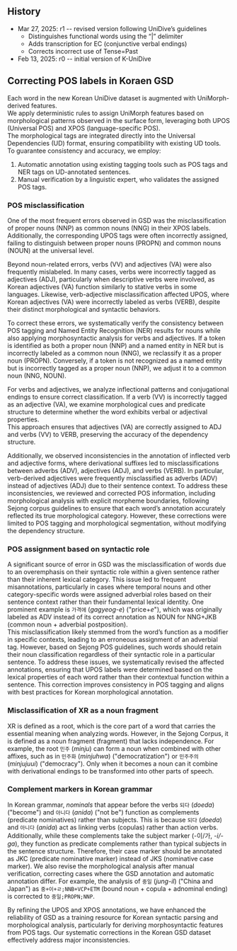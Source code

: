 ## History
* Mar 27, 2025: r1 -- revised version following UniDive’s guidelines
  - Distinguishes functional words using the “|” delimiter
  - Adds transcription for EC (conjunctive verbal endings)
  - Corrects incorrect use of Tense=Past
* Feb 13, 2025: r0 -- initial version of K-UniDive

## Correcting POS labels in Koraen GSD

Each word in the new Korean UniDive dataset is augmented with UniMorph-derived features.  
We apply deterministic rules to assign UniMorph features based on morphological patterns observed in the surface form, leveraging both UPOS (Universal POS) and XPOS (language-specific POS).  
The morphological tags are integrated directly into the Universal Dependencies (UD) format, ensuring compatibility with existing UD tools.  
To guarantee consistency and accuracy, we employ:  
1. Automatic annotation using existing tagging tools such as POS tags and NER tags on UD-annotated sentences.  
2. Manual verification by a linguistic expert, who validates the assigned POS tags.  

### POS misclassification  
One of the most frequent errors observed in GSD was the misclassification of proper nouns (NNP) as common nouns (NNG) in their XPOS labels.  Additionally, the corresponding UPOS tags were often incorrectly assigned, failing to distinguish between proper nouns (PROPN) and common nouns (NOUN) at the universal level.  

Beyond noun-related errors, verbs (VV) and adjectives (VA) were also frequently mislabeled.  In many cases, verbs were incorrectly tagged as adjectives (ADJ), particularly when descriptive verbs were involved, as Korean adjectives (VA) function similarly to stative verbs in some languages.  Likewise, verb-adjective misclassification affected UPOS, where Korean adjectives (VA) were incorrectly labeled as verbs (VERB), despite their distinct morphological and syntactic behaviors.  

To correct these errors, we systematically verify the consistency between POS tagging and Named Entity Recognition (NER) results for nouns while also applying morphosyntactic analysis for verbs and adjectives.  If a token is identified as both a proper noun (NNP) and a named entity in NER but is incorrectly labeled as a common noun (NNG), we reclassify it as a proper noun (PROPN).  Conversely, if a token is not recognized as a named entity but is incorrectly tagged as a proper noun (NNP), we adjust it to a common noun (NNG, NOUN).  

For verbs and adjectives, we analyze inflectional patterns and conjugational endings to ensure correct classification.  If a verb (VV) is incorrectly tagged as an adjective (VA), we examine morphological cues and predicate structure to determine whether the word exhibits verbal or adjectival properties.  
This approach ensures that adjectives (VA) are correctly assigned to ADJ and verbs (VV) to VERB, preserving the accuracy of the dependency structure.  

Additionally, we observed inconsistencies in the annotation of inflected verb and adjective forms, where derivational suffixes led to misclassifications between adverbs (ADV), adjectives (ADJ), and verbs (VERB).  In particular, verb-derived adjectives were frequently misclassified as adverbs (ADV) instead of adjectives (ADJ) due to their sentence context.  To address these inconsistencies, we reviewed and corrected POS information, including morphological analysis with explicit morpheme boundaries, following Sejong corpus guidelines to ensure that each word’s annotation accurately reflected its true morphological category.  However, these corrections were limited to POS tagging and morphological segmentation, without modifying the dependency structure.  

### POS assignment based on syntactic role  
A significant source of error in GSD was the misclassification of words due to an overemphasis on their syntactic role within a given sentence rather than their inherent lexical category.  This issue led to frequent misannotations, particularly in cases where temporal nouns and other category-specific words were assigned adverbial roles based on their sentence context rather than their fundamental lexical identity.  One prominent example is `가격에` (*gagyeog-e*) ("price+*e*"), which was originally labeled as ADV instead of its correct annotation as NOUN for NNG+JKB (common noun + adverbial postposition).  
This misclassification likely stemmed from the word’s function as a modifier in specific contexts, leading to an erroneous assignment of an adverbial tag. However, based on Sejong POS guidelines, such words should retain their noun classification regardless of their syntactic role in a particular sentence. To address these issues, we systematically revised the affected annotations, ensuring that UPOS labels were determined based on the lexical properties of each word rather than their contextual function within a sentence.  This correction improves consistency in POS tagging and aligns with best practices for Korean morphological annotation.  

### Misclassification of XR as a noun fragment  
XR is defined as a root, which is the core part of a word that carries the essential meaning when analyzing words.  However, in the Sejong Corpus, it is defined as a noun fragment (fragment) that lacks independence.  For example, the root `민주` (*minju*) can form a noun when combined with other affixes, such as in `민주화` (*minjuhwa*) ("democratization") or `민주주의` (*minjujuui*) ("democracy").  Only when it becomes a noun can it combine with derivational endings to be transformed into other parts of speech.  

### Complement markers in Korean grammar  
In Korean grammar, *nominals* that appear before the verbs `되다` (*doeda*) ("become") and `아니다` (*anida*) ("not be") function as complements (predicate nominatives) rather than subjects.  This is because `되다` (*doeda*) and `아니다` (*anida*) act as linking verbs (copulas) rather than action verbs. Additionally, while these complements take the subject marker (-이/가, *-i/-ga*), they function as predicate complements rather than typical subjects in the sentence structure.  Therefore, their case marker should be annotated as JKC (predicate nominative marker) instead of JKS (nominative case marker). We also revise the morphological analysis after manual verification, correcting cases where the GSD annotation and automatic annotation differ.  For example, the analysis of `중일` (*jung-il*) ("China and Japan") as `중+이+ㄹ;NNB+VCP+ETM` (bound noun + copula + adnominal ending) is corrected to `중일;PROPN;NNP`. 

By refining the UPOS and XPOS annotations, we have enhanced the reliability of GSD as a training resource for Korean syntactic parsing and morphological analysis, particularly for deriving morphosyntactic features from POS tags.  Our systematic corrections in the Korean GSD dataset effectively address major inconsistencies.  

